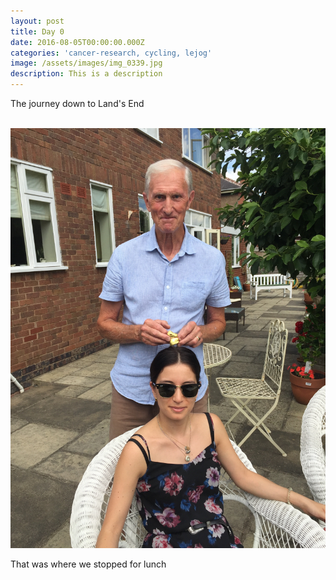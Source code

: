 ```yaml
---
layout: post
title: Day 0
date: 2016-08-05T00:00:00.000Z
categories: 'cancer-research, cycling, lejog'
image: /assets/images/img_0339.jpg
description: This is a description
---
```



The journey down to Land's End

<br>![](/uploads/versions/img-0339---x----2448-3264x---.jpg)

That was where we stopped for lunch
